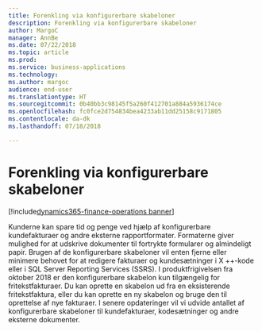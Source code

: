 ```yaml
---
title: Forenkling via konfigurerbare skabeloner
description: Forenkling via konfigurerbare skabeloner
author: MargoC
manager: AnnBe
ms.date: 07/22/2018
ms.topic: article
ms.prod: 
ms.service: business-applications
ms.technology: 
ms.author: margoc
audience: end-user
ms.translationtype: HT
ms.sourcegitcommit: 0b40bb3c98145f5a260f412701a884a5936174ce
ms.openlocfilehash: fc0fce2d754834bea4233ab11dd25158c9171805
ms.contentlocale: da-dk
ms.lasthandoff: 07/18/2018

---
```

#  <a name="simplification-through-configurable-templates"></a>Forenkling via konfigurerbare skabeloner 

[!include[dynamics365-finance-operations banner](../includes/dynamics365-finance-operations.md)]



Kunderne kan spare tid og penge ved hjælp af konfigurerbare kundefakturaer og andre eksterne rapportformater. Formaterne giver mulighed for at udskrive dokumenter til fortrykte formularer og almindeligt papir. Brugen af de konfigurerbare skabeloner vil enten fjerne eller minimere behovet for at redigere fakturaer og kundesætninger i X ++-kode eller i SQL Server Reporting Services (SSRS). I produktfrigivelsen fra oktober 2018 er den konfigurerbare skabelon kun tilgængelig for fritekstfakturaer. Du kan oprette en skabelon ud fra en eksisterende fritekstfaktura, eller du kan oprette en ny skabelon og bruge den til oprettelse af nye fakturaer. I senere opdateringer vil vi udvide antallet af konfigurerbare skabeloner til kundefakturaer, kodesætninger og andre eksterne dokumenter.

